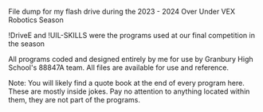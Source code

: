 File dump for my flash drive during the 2023 - 2024 Over Under VEX Robotics Season

!DriveE and !UIL-SKILLS were the programs used at our final competition in the season

All programs coded and designed entirely by me for use by Granbury High School's 88847A team.
All files are available for use and reference.

Note: You will likely find a quote book at the end of every program here.
These are mostly inside jokes.
Pay no attention to anything located within them, they are not part of the programs.
